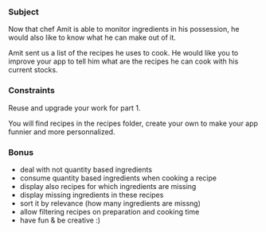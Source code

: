 ### Subject

Now that chef Amit is able to monitor ingredients in his possession, he would also like to know what he can make out of it.

Amit sent us a list of the recipes he uses to cook. He would like you to improve your app to tell him what are the recipes he can cook with his current stocks.

### Constraints

Reuse and upgrade your work for part 1.

You will find recipes in the recipes folder, create your own to make your app funnier and more personnalized.

### Bonus

- deal with not quantity based ingredients
- consume quantity based ingredients when cooking a recipe
- display also recipes for which ingredients are missing
- display missing ingredients in these recipes
- sort it by relevance (how many ingredients are missng)
- allow filtering recipes on preparation and cooking time
- have fun & be creative :)
